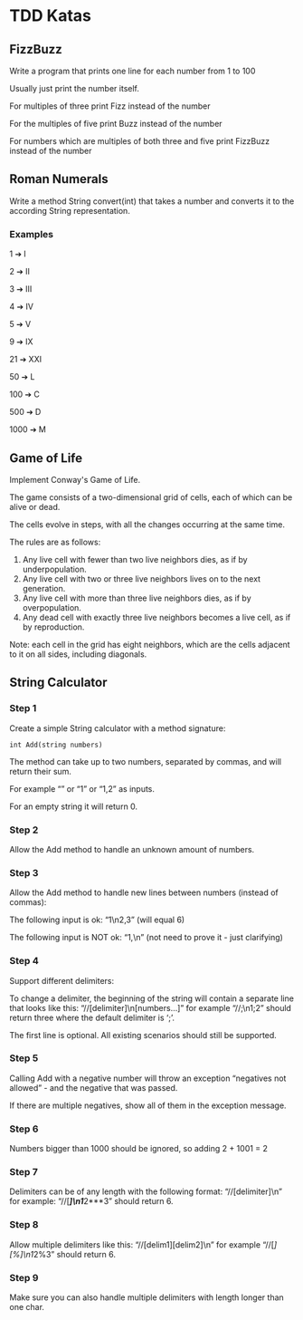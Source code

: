 # TDD Katas

## FizzBuzz
Write a program that prints one line for each number from 1 to 100

Usually just print the number itself.

For multiples of three print Fizz instead of the number

For the multiples of five print Buzz instead of the number

For numbers which are multiples of both three and five print FizzBuzz instead of the number



## Roman Numerals
Write a method String convert(int) that takes a number and converts it to the according String representation.

### Examples
   1 ➔ I
   
   2 ➔ II
   
   3 ➔ III
   
   4 ➔ IV
   
   5 ➔ V
   
   9 ➔ IX

  21 ➔ XXI
  
  50 ➔ L
 
 100 ➔ C
 
 500 ➔ D

1000 ➔ M

## Game of Life
Implement Conway's Game of Life. 

The game consists of a two-dimensional grid of cells, each of which can be alive or dead. 

The cells evolve in steps, with all the changes occurring at the same time. 

The rules are as follows:
1. Any live cell with fewer than two live neighbors dies, as if by underpopulation.
2. Any live cell with two or three live neighbors lives on to the next generation.
3. Any live cell with more than three live neighbors dies, as if by overpopulation.
4. Any dead cell with exactly three live neighbors becomes a live cell, as if by reproduction.

Note: each cell in the grid has eight neighbors, which are the cells adjacent to it on all sides, including diagonals.

## String Calculator
### Step 1
Create a simple String calculator with a method signature:

```
int Add(string numbers)
```
The method can take up to two numbers, separated by commas, and will return their sum.

For example “” or “1” or “1,2” as inputs.

For an empty string it will return 0.

### Step 2
Allow the Add method to handle an unknown amount of numbers.

### Step 3
Allow the Add method to handle new lines between numbers (instead of commas):

The following input is ok: “1\n2,3” (will equal 6)

The following input is NOT ok: “1,\n” (not need to prove it - just clarifying)

### Step 4
Support different delimiters:

To change a delimiter, the beginning of the string will contain a separate line that looks like this: “//[delimiter]\n[numbers…]” for example “//;\n1;2” should return three where the default delimiter is ‘;’.

The first line is optional. All existing scenarios should still be supported.

### Step 5
Calling Add with a negative number will throw an exception “negatives not allowed” - and the negative that was passed.

If there are multiple negatives, show all of them in the exception message.

### Step 6
Numbers bigger than 1000 should be ignored, so adding 2 + 1001 = 2

### Step 7
Delimiters can be of any length with the following format: “//[delimiter]\n” for example: “//[***]\n1***2***3” should return 6.

### Step 8
Allow multiple delimiters like this: “//[delim1][delim2]\n” for example “//[*][%]\n1*2%3” should return 6.

### Step 9
Make sure you can also handle multiple delimiters with length longer than one char.

